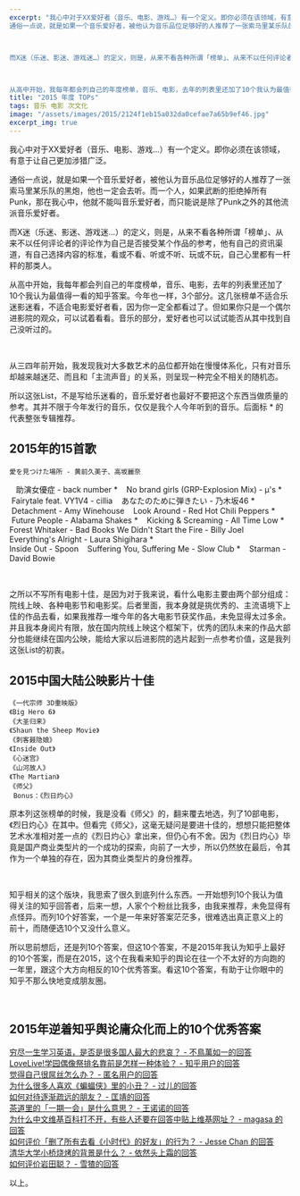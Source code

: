 ```yaml
---
excerpt: "我心中对于XX爱好者（音乐、电影、游戏…）有一个定义。即你必须在该领域，有意于让自己更加涉猎广泛。<br>
通俗一点说，就是如果一个音乐爱好者，被他认为音乐品位足够好的人推荐了一张索马里某乐队的黑炮，他也一定会去听。而一个人，如果武断的拒绝掉所有Punk，那在我心中，他就不能叫音乐爱好者，而只能说是除了Punk之外的其他流派音乐爱好者。



而X迷（乐迷、影迷、游戏迷…）的定义，则是，从来不看各种所谓「榜单」、从来不以任何评论者的评论作为自己是否接受某个作品的参考，他有自己的资讯渠道，有自己选择内容的标准，看或不看、听或不听、玩或不玩，自己心里都有一杆秤的那类人。



从高中开始，我每年都会列自己的年度榜单，音乐、电影，去年的列表里还加了10个我认为最值得一看的知乎答案。今年也一样，3个部分。这几张榜单不适合乐迷影迷看，不适合电影爱好者看，因为你一定全都看过了。但如果你只是一个偶尔进影院的观众，可以试着看看。音乐的部分，爱好者也可以试试能否从其中找到自己没听过的。"
title: "2015 年度 TOPs"
tags: 音乐 电影 次文化
image: "/assets/images/2015/2124f1eb15a032da0cefae7a65b9ef46.jpg"
excerpt_img: true
---
```


我心中对于XX爱好者（音乐、电影、游戏…）有一个定义。即你必须在该领域，有意于让自己更加涉猎广泛。

通俗一点说，就是如果一个音乐爱好者，被他认为音乐品位足够好的人推荐了一张索马里某乐队的黑炮，他也一定会去听。而一个人，如果武断的拒绝掉所有Punk，那在我心中，他就不能叫音乐爱好者，而只能说是除了Punk之外的其他流派音乐爱好者。

而X迷（乐迷、影迷、游戏迷…）的定义，则是，从来不看各种所谓「榜单」、从来不以任何评论者的评论作为自己是否接受某个作品的参考，他有自己的资讯渠道，有自己选择内容的标准，看或不看、听或不听、玩或不玩，自己心里都有一杆秤的那类人。

从高中开始，我每年都会列自己的年度榜单，音乐、电影，去年的列表里还加了10个我认为最值得一看的知乎答案。今年也一样，3个部分。这几张榜单不适合乐迷影迷看，不适合电影爱好者看，因为你一定全都看过了。但如果你只是一个偶尔进影院的观众，可以试着看看。音乐的部分，爱好者也可以试试能否从其中找到自己没听过的。

<br>

从三四年前开始，我发现我对大多数艺术的品位都开始在慢慢体系化，只有对音乐却越来越迷茫、而且和「主流声音」的关系，则呈现一种完全不相关的随机态。

所以这张List，不是写给乐迷看的，音乐爱好者也最好不要把这个东西当做质量的参考。其并不限于今年发行的音乐，仅仅是我个人今年听到的音乐。后面标 * 的代表整张专辑推荐。

## 2015年的15首歌

    愛を見つけた場所 - 黄前久美子、高坂麗奈
    
    助演女優症 - back number *
    No brand girls (GRP-Explosion Mix) - μ's *
    Fairytale feat. VY1V4 - cillia
    あなたのために弾きたい - 乃木坂46 *
    Detachment - Amy Winehouse
    Look Around - Red Hot Chili Peppers *
    Future People - Alabama Shakes *
    Kicking & Screaming - All Time Low * 
    Forest Whitaker - Bad Books
    We Didn't Start the Fire - Billy Joel
    Everything's Alright - Laura Shigihara *  
    Inside Out - Spoon
    Suffering You, Suffering Me - Slow Club *
    Starman - David Bowie

<br>

之所以不写所有电影十佳，是因为对于我来说，看什么电影主要由两个部分组成：院线上映、各种电影节和电影奖。后者里面，我本身就是挑优秀的、主流语境下上佳的作品去看，如果我推荐一堆今年的各大电影节获奖作品，未免显得太过多余。并且我本身阅片有限，放在国内院线上映这个框架下，优秀的团队未来的作品大部分也能继续在国内公映，能给大家以后进影院的选片起到一点参考价值，这是我列这张List的初衷。

## 2015中国大陆公映影片十佳

    《一代宗师 3D重映版》
    《Big Hero 6》
    《大圣归来》
    《Shaun the Sheep Movie》
    《刺客聂隐娘》
    《Inside Out》
    《心迷宫》
    《山河故人》
    《The Martian》
    《师父》
     Bonus：《烈日灼心》

原本列这张榜单的时候，我是没看《师父》的，翻来覆去地选，列了10部电影，《烈日灼心》在其中。但看完《师父》，这毫无疑问是要进十佳的，想想只能把整体艺术水准相对差一点的《烈日灼心》拿出来，但仍心有不舍。因为《烈日灼心》毕竟是国产商业类型片的一个成功的探索，向前了一大步，所以仍然放在最后，令其作为一个单独的存在，因为其商业类型片的身份推荐。

<br>

知乎相关的这个版块，我思索了很久到底列什么东西。一开始想列10个我认为值得关注的知乎回答者，后来一想，人家个个粉丝比我多，由我来推荐，未免显得有点怪异。而列10个好答案，一个是一年来好答案茫茫多，很难选出真正意义上的前十，而随便选10个又没什么意义。

所以思前想后，还是列10个答案，但这10个答案，不是2015年我认为知乎上最好的10个答案，而是在2015，这个在我看来知乎的舆论在往一个不太好的方向跑的一年里，跟这个大方向相反的10个优秀答案。看这10个答案，有助于让你眼中的知乎不那么快地变成朋友圈。

<br>

## 2015年逆着知乎舆论庸众化而上的10个优秀答案

[穷尽一生学习英语，是否是很多国人最大的悲哀？ - 不鳥萬如一的回答](http://www.zhihu.com/question/34587157/answer/62698542)<br>
[LoveLive!学园偶像祭排名靠前是怎样一种体验？ - 知乎用户的回答](https://www.zhihu.com/question/28056009/answer/70638838)<br>
[觉得自己很屌丝怎么办？ - 匿名用户的回答](http://zhihu.com/question/30477897/answer/48678093)<br>
[为什么很多人喜欢《蝙蝠侠》里的小丑？ - 过儿的回答](http://zhihu.com/question/26744566/answer/46188779)<br>
[如何对待逐渐疏远的朋友？ - 匡靖的回答](http://zhihu.com/question/29129681/answer/43399822)<br>
[茶道里的「一期一会」是什么意思？ - 王诺诺的回答](http://zhihu.com/question/20061540/answer/38954328)<br>
[为什么中文维基百科打不开，有些人还要在回答中贴上维基网址？ - magasa 的回答](https://zhihu.com/question/36096053/answer/66130887)<br>
[如何评价「删了所有去看《小时代》的好友」的行为？ - Jesse Chan 的回答](https://www.zhihu.com/question/32074954/answer/54561083)<br>
[清华大学小桥烧烤的背景是什么？ - 依然头上霜的回答](http://zhihu.com/question/37409261/answer/72564674)<br>
[如何评价岩田聪？ - 雪猹的回答](http://zhihu.com/question/32156151/answer/54916208)

以上。

